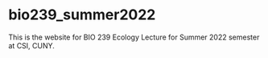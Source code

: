 # bio239_summer2022
This is the website for BIO 239 Ecology Lecture for Summer 2022 semester at CSI, CUNY.
